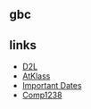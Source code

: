 ## gbc
## links
- [D2L](https://learn.georgebrown.ca)
- [AtKlass](https://app.atklass.com)
- [Important Dates](https://www.georgebrown.ca/current-students/important-dates?term=27246&category=131)
-  [Comp1238](https://github.com/johnralphvilla/gbc/blob/main/comp1238.md)
